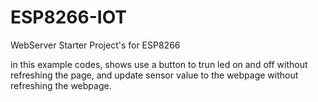 # ESP8266-IOT

WebServer Starter Project's for ESP8266

in this example codes, shows use a button to trun led on and off without refreshing the page,
and update sensor value to the webpage without refreshing the webpage.
